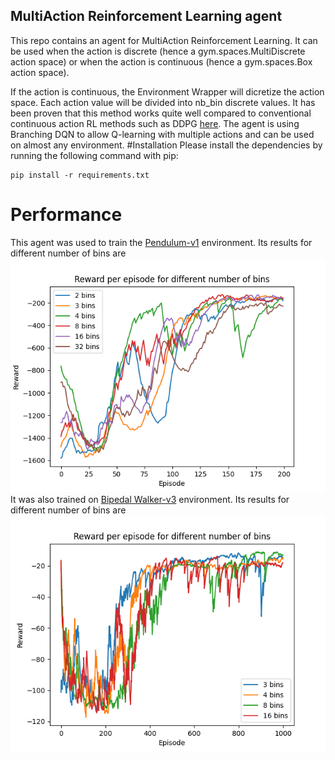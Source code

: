 ## MultiAction Reinforcement Learning agent

This repo contains an agent for MultiAction Reinforcement Learning. It can be used when the action is discrete (hence a gym.spaces.MultiDiscrete action space) or when the action is continuous (hence a gym.spaces.Box action space).

If the action is continuous, the Environment Wrapper will dicretize the action space. Each action value will be divided into nb_bin discrete values. It has been proven that this method works quite well compared to conventional continuous action RL methods such as DDPG [here](https://arxiv.org/pdf/1711.08946.pdf).
The agent is using Branching DQN to allow Q-learning with multiple actions and can be used on almost any environment.
#Installation
Please install the dependencies by running the following command with pip:
```
pip install -r requirements.txt
```

# Performance

This agent was used to train the [Pendulum-v1](https://gym.openai.com/envs/Pendulum-v1/) environment. Its results for different number of bins are 
![Pendulum results](img/pendulum_reward_bin_comparison.png)
It was also trained on [Bipedal Walker-v3](https://gym.openai.com/envs/BipedalWalker-v3/) environment. Its results for different number of bins are
![Bipedal Walker results](img/bipedalwalker_reward_bin_comparison.png)

